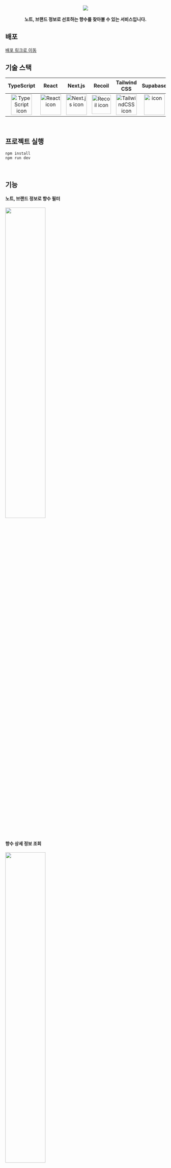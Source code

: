 <br />
<p align="center">
  <img src="https://github.com/seonnn/perfume-search-project/assets/90498108/46a23f1b-3940-4e3e-8f83-2b3f16eaca09" style="padding: 0; margin:0;">
  <br />
  <br />
  <b>노트, 브랜드 정보로 선호하는 향수를 찾아볼 수 있는 서비스입니다.</b>
</p>


## 배포

<a href="https://port-0-surfrag-iciy2almujk1ho.sel5.cloudtype.app" target="_blank">배포 링크로 이동</a>
<br />


## 기술 스택

| TypeScript | React | Next.js | Recoil | Tailwind<br>CSS | Supabase |
| :---: | :---: | :---: | :---: | :---: | :---: |
| <img src="https://user-images.githubusercontent.com/65848374/212696094-a7269472-2be7-49c3-9911-508d8e740710.svg" alt="TypeScript icon" width="65" height="65" /> | <img src="https://user-images.githubusercontent.com/65848374/212695846-dde59eaf-ccea-41bd-9189-0dfde6ff11ae.svg" alt="React icon" width="65" height="65" /> | <img src="https://user-images.githubusercontent.com/65848374/212695324-65df1b52-bf0f-4fe3-b91d-ee7c84f6a2a6.svg" alt="Next.js icon" width="65" height="65" /> | <img src="https://github.com/seonnn/perfume-search-project/assets/90498108/9e431e2c-74fe-4e29-b22b-dc941359d008" alt="Recoil icon" width="60" height="60" /> | <img src="https://github.com/seonnn/perfume-search-project/assets/90498108/c0af9084-611d-4034-a514-d4da8a6b2f61" alt="TailwindCSS icon" width="65" height="65" /> | <img src="https://github.com/seonnn/perfume-search-project/assets/90498108/f47e57fc-b9dc-4fc0-a932-ddc459fe48f3" alt="icon" width="65" height="65" />
<br />


## 프로젝트 실행
```
npm install
npm run dev
```
<br />


## 기능
#### 노트, 브랜드 정보로 향수 필터
<img src="https://github.com/seonnn/perfume-search-project/assets/90498108/305d19c0-7c67-4f5a-bd54-4b6a6947671c" width="50%" height="50%" />
<br />
<br />

#### 향수 상세 정보 조회
<img src="https://github.com/seonnn/perfume-search-project/assets/90498108/9457f505-6171-499b-bcec-a53a39ac3ec5" width="50%" height="50%" />
<br />
<br />

#### 로그인, 로그아웃
<table>
  <tr>
    <td><img src="https://github.com/seonnn/perfume-search-project/assets/90498108/74c5f2f5-635e-442f-8c02-27eef1474376" /></td>
    <td><img src="https://github.com/seonnn/perfume-search-project/assets/90498108/eda738b3-3983-47b7-a314-4e5d10052ddf" /></td>
  </tr>
</table>
<br />
<br />

#### 향수 목록 관리(추가, 수정, 삭제)
<table>
  <tr>
    <td><img src="https://github.com/seonnn/perfume-search-project/assets/90498108/edf3d044-fa2d-483b-a2f5-ec189f059a52" /></td>
    <td><img src="https://github.com/seonnn/perfume-search-project/assets/90498108/308e41c8-0fb2-4dc9-845d-42aef30c9ae8" /></td>
  </tr>
</table>
<br />
<br />

#### 노트 목록 관리(추가, 수정, 삭제)
<img src="https://github.com/seonnn/perfume-search-project/assets/90498108/28bca17d-baec-412f-8b79-f1da72c34c29" width="50%" height="50%" />
<br />
<br />

#### 브랜드 목록 관리(추가, 수정, 삭제)
<img src="https://github.com/seonnn/perfume-search-project/assets/90498108/4501fec9-29f9-4436-a90e-29421379b3d0" width="50%" height="50%" />
<br />
<br />

#### 반응형 디자인
<table>
  <tr>
    <td><img src="https://github.com/seonnn/perfume-search-project/assets/90498108/bc85e054-ada1-473e-93fe-695d1ced1f79" /></td>
    <td><img src="https://github.com/seonnn/perfume-search-project/assets/90498108/892b1f88-e13e-4dd5-9120-1445b31592c8" /></td>
    <td><img src="https://github.com/seonnn/perfume-search-project/assets/90498108/3f5fd2da-425c-411c-86e6-decaae0766ad" /></td>
  </tr>
  <tr>
    <td colspan="3" align="center"><b>태블릿</b></td>
  </tr>
  <tr>
    <td align="center"><img src="https://github.com/seonnn/perfume-search-project/assets/90498108/a640ba91-8f21-4e8f-bd6a-431aa79be5b7" width="60%" height="60%" /></td>
    <td align="center"><img src="https://github.com/seonnn/perfume-search-project/assets/90498108/acd7db33-10ad-4480-9bda-08a332d37870" width="60%" height="60%" /></td>
    <td align="center"><img src="https://github.com/seonnn/perfume-search-project/assets/90498108/9a7b45ac-4a82-4dcf-886d-90fd20146ef8" width="60%" height="60%" /></td>
  </tr>
  <tr>
    <td colspan="3" align="center"><b>모바일</b></td>
  </tr>
</table>
<br />
<br />
